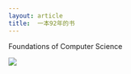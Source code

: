 ```yaml
---
layout: article
title:  一本92年的书
---
```


Foundations of Computer Science

![](/images/foundations.jpg)
